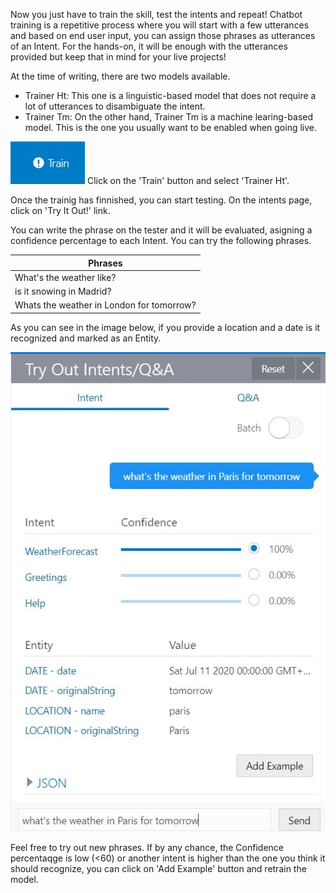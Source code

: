Now you just have to train the skill, test the intents and repeat! Chatbot training is a repetitive process where you will start with a few utterances and based on end user input, you can assign those phrases as utterances of an Intent.
For the hands-on, it will be enough with the utterances provided but keep that in mind for your live projects!

At the time of writing, there are two models available.
  * Trainer Ht: This one is a linguistic-based model that does not require a lot of utterances to disambiguate the intent.
  * Trainer Tm: On the other hand, Trainer Tm is a machine learing-based model. This is the one you usually want to be enabled when going live.

![Oracle Digital Assistant Train button](./assets/train-button.jpg) Click on the 'Train' button and select 'Trainer Ht'.

Once the trainig has finnished, you can start testing. On the intents page, click on 'Try It Out!' link.

You can write the phrase on the tester and it will be evaluated, asigning a confidence percentage to each Intent.
You can try the following phrases.

| Phrases                                   |
| ------------------------------------------|
| What's the weather like?                  |
| is it snowing in Madrid?                  |
| Whats the weather in London for tomorrow? |


As you can see in the image below, if you provide a location and a date is it recognized and marked as an Entity.

![Oracle Digital Assistant Train button](./assets/intent-tester.jpg)

Feel free to try out new phrases. If by any chance, the Confidence percentaqge is low (<60) or another intent is higher than the one you think it should recognize, you can click on 'Add Example' button and retrain the model.